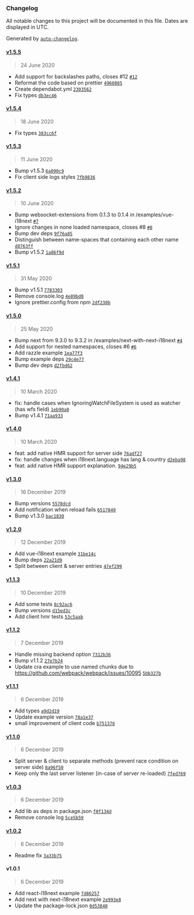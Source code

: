 ### Changelog

All notable changes to this project will be documented in this file. Dates are displayed in UTC.

Generated by [`auto-changelog`](https://github.com/CookPete/auto-changelog).

#### [v1.5.5](https://github.com/felixmosh/i18next-hmr/compare/v1.5.4...v1.5.5)

> 24 June 2020

- Add support for backslashes paths, closes #12 [`#12`](https://github.com/felixmosh/i18next-hmr/issues/12)
- Reformat the code based on prettier [`4960885`](https://github.com/felixmosh/i18next-hmr/commit/4960885161523ef9d21bcd3924e529376d43e821)
- Create dependabot.yml [`2303562`](https://github.com/felixmosh/i18next-hmr/commit/23035627585b21353b5f23d48a792be6e49aab61)
- Fix types [`db3ec46`](https://github.com/felixmosh/i18next-hmr/commit/db3ec468fa9813eaf0b2834fd67c706aeb427d44)

#### [v1.5.4](https://github.com/felixmosh/i18next-hmr/compare/v1.5.3...v1.5.4)

> 18 June 2020

- Fix types [`383cc6f`](https://github.com/felixmosh/i18next-hmr/commit/383cc6fc036580f492fbe4d08c8b91149772f13e)

#### [v1.5.3](https://github.com/felixmosh/i18next-hmr/compare/v1.5.2...v1.5.3)

> 11 June 2020

- Bump v1.5.3 [`6a090c9`](https://github.com/felixmosh/i18next-hmr/commit/6a090c99a43b752e1384980d56d30ed5c10fcb70)
- Fix client side logs styles [`7fb9836`](https://github.com/felixmosh/i18next-hmr/commit/7fb983677a33a71a36670ccc2990efb5a301795c)

#### [v1.5.2](https://github.com/felixmosh/i18next-hmr/compare/v1.5.1...v1.5.2)

> 10 June 2020

- Bump websocket-extensions from 0.1.3 to 0.1.4 in /examples/vue-i18next [`#7`](https://github.com/felixmosh/i18next-hmr/pull/7)
- Ignore changes in none loaded namespace, closes #8 [`#8`](https://github.com/felixmosh/i18next-hmr/issues/8)
- Bump dev deps [`9f76a85`](https://github.com/felixmosh/i18next-hmr/commit/9f76a85665f6f029a0991c5854d5833d5561c71f)
- Distinguish between name-spaces that containing each other name [`d8763ff`](https://github.com/felixmosh/i18next-hmr/commit/d8763ffe7ca2dc392e8cde7e1d61836db9cfd213)
- Bump v1.5.2 [`1a86f9d`](https://github.com/felixmosh/i18next-hmr/commit/1a86f9d6f7c7ebf26e8162a42ea56f34ecc0d85f)

#### [v1.5.1](https://github.com/felixmosh/i18next-hmr/compare/v1.5.0...v1.5.1)

> 31 May 2020

- Bump v1.5.1 [`7783303`](https://github.com/felixmosh/i18next-hmr/commit/778330352f3e7af851feee9e781a074f16e6d711)
- Remove console.log [`4e89bd0`](https://github.com/felixmosh/i18next-hmr/commit/4e89bd0f00b59e34a6e4c23cb0c1067bc5488932)
- Ignore prettier.config from npm [`2df230b`](https://github.com/felixmosh/i18next-hmr/commit/2df230bf08cdc8291d2cab5be1f904513071f649)

#### [v1.5.0](https://github.com/felixmosh/i18next-hmr/compare/v1.4.1...v1.5.0)

> 25 May 2020

- Bump next from 9.3.0 to 9.3.2 in /examples/next-with-next-i18next [`#4`](https://github.com/felixmosh/i18next-hmr/pull/4)
- Add support for nested namespaces, closes #6 [`#6`](https://github.com/felixmosh/i18next-hmr/issues/6)
- Add razzle example [`1ea77f3`](https://github.com/felixmosh/i18next-hmr/commit/1ea77f399cc4ed55a4e769296fa4216f7bcc9fcf)
- Bump example deps [`29c4e77`](https://github.com/felixmosh/i18next-hmr/commit/29c4e779e9655c865f1fd60b4821bd37641aac21)
- Bump dev deps [`d2fbd62`](https://github.com/felixmosh/i18next-hmr/commit/d2fbd62b33b8ca526c6c96ccdd075c910719f8ef)

#### [v1.4.1](https://github.com/felixmosh/i18next-hmr/compare/v1.4.0...v1.4.1)

> 10 March 2020

- fix: handle cases when IgnoringWatchFileSystem is used as watcher (has wfs field) [`1eb90a0`](https://github.com/felixmosh/i18next-hmr/commit/1eb90a04196b4f24783a0f7f64100a2592406672)
- Bump v1.4.1 [`71aa933`](https://github.com/felixmosh/i18next-hmr/commit/71aa933229e74f4272c2b0886a779b51c56b1ef3)

#### [v1.4.0](https://github.com/felixmosh/i18next-hmr/compare/v1.3.0...v1.4.0)

> 10 March 2020

- feat: add native HMR support for server side [`76adf27`](https://github.com/felixmosh/i18next-hmr/commit/76adf2773cfdc535c322eb299588aef9a75051b2)
- fix: handle changes when i18next.language has lang & country [`d2eba98`](https://github.com/felixmosh/i18next-hmr/commit/d2eba982628cae700e9102285bae700985f79d56)
- feat: add native HMR support explanation. [`94e29b5`](https://github.com/felixmosh/i18next-hmr/commit/94e29b56b8b608fd8069f9b07a94d11d657c95dd)

#### [v1.3.0](https://github.com/felixmosh/i18next-hmr/compare/v1.2.0...v1.3.0)

> 16 December 2019

- Bump versions [`5578dcd`](https://github.com/felixmosh/i18next-hmr/commit/5578dcdc3135b2ff8476701602855060ef65313b)
- Add notification when reload fails [`6517849`](https://github.com/felixmosh/i18next-hmr/commit/651784968f3f6f7f87517e6c9e1a708963ea2d89)
- Bump v1.3.0 [`bac1830`](https://github.com/felixmosh/i18next-hmr/commit/bac1830a8dd3a1741261500aaff61f218192d018)

#### [v1.2.0](https://github.com/felixmosh/i18next-hmr/compare/v1.1.3...v1.2.0)

> 12 December 2019

- Add vue-i18next example [`31be14c`](https://github.com/felixmosh/i18next-hmr/commit/31be14c9c7153bb5f375acf139de0717938cd726)
- Bump deps [`22a21d9`](https://github.com/felixmosh/i18next-hmr/commit/22a21d9803b4fc2b77990d16ada63e6f48990ac6)
- Split between client & server entries [`47ef299`](https://github.com/felixmosh/i18next-hmr/commit/47ef299b50a543e4e2103b552e7ba73472aaa690)

#### [v1.1.3](https://github.com/felixmosh/i18next-hmr/compare/v1.1.2...v1.1.3)

> 10 December 2019

- Add some tests [`8c92ac6`](https://github.com/felixmosh/i18next-hmr/commit/8c92ac69f3f8b8ce37a4fc08b79f41c7254d61cd)
- Bump versions [`d15ed3c`](https://github.com/felixmosh/i18next-hmr/commit/d15ed3c1a1b1f62075e6ad3fd5bade18e4835b7b)
- Add client hmr tests [`53c5aab`](https://github.com/felixmosh/i18next-hmr/commit/53c5aab3d43f99dda1971367a078d65cbb552e52)

#### [v1.1.2](https://github.com/felixmosh/i18next-hmr/compare/v1.1.1...v1.1.2)

> 7 December 2019

- Handle missing backend option [`7312b36`](https://github.com/felixmosh/i18next-hmr/commit/7312b36de6fdaaa08549395764a09d66725706b0)
- Bump v1.1.2 [`27e7b24`](https://github.com/felixmosh/i18next-hmr/commit/27e7b248ed0b44f440f2ecd0212263cf9ba16b53)
- Update cra example to use named chunks due to https://github.com/webpack/webpack/issues/10095 [`5bb327b`](https://github.com/felixmosh/i18next-hmr/commit/5bb327b3e1bdc1a8e7a7242b9e9a96a805f66ab7)

#### [v1.1.1](https://github.com/felixmosh/i18next-hmr/compare/v1.1.0...v1.1.1)

> 6 December 2019

- Add types [`a9d2d19`](https://github.com/felixmosh/i18next-hmr/commit/a9d2d198ef34b2774f9bbac2f76f35f820fb8cd6)
- Update example version [`78a1e37`](https://github.com/felixmosh/i18next-hmr/commit/78a1e37765926185d1ae51a88814489d0e01bc08)
- small improvement of client code [`b751376`](https://github.com/felixmosh/i18next-hmr/commit/b75137620d9816c25b730b63bcbbef370af37886)

#### [v1.1.0](https://github.com/felixmosh/i18next-hmr/compare/v1.0.3...v1.1.0)

> 6 December 2019

- Split server & client to separate methods (prevent race condition on server side) [`8a96f50`](https://github.com/felixmosh/i18next-hmr/commit/8a96f507e68d1ad96967237b9cf104d1ad065e9b)
- Keep only the last server listener (in-case of server re-loaded) [`7fed769`](https://github.com/felixmosh/i18next-hmr/commit/7fed7694918a07bf44a6ff0e158a0fc72faf0913)

#### [v1.0.3](https://github.com/felixmosh/i18next-hmr/compare/v1.0.2...v1.0.3)

> 6 December 2019

- Add lib as deps in package.json [`f0f134d`](https://github.com/felixmosh/i18next-hmr/commit/f0f134dc81e30fbf86baf874cc54022f8fcdfca6)
- Remove console log [`5ce5b59`](https://github.com/felixmosh/i18next-hmr/commit/5ce5b5941273f9d02e18ee21424252fc2aa6236f)

#### [v1.0.2](https://github.com/felixmosh/i18next-hmr/compare/v1.0.1...v1.0.2)

> 6 December 2019

- Readme fix [`3a33b75`](https://github.com/felixmosh/i18next-hmr/commit/3a33b75f54c420502437d3781f7bf681d0281b4c)

#### v1.0.1

> 6 December 2019

- Add react-i18next example [`fd86257`](https://github.com/felixmosh/i18next-hmr/commit/fd86257a58419b6f644ddef429b33abccf3520dc)
- Add next with next-i18next example [`2e993e8`](https://github.com/felixmosh/i18next-hmr/commit/2e993e826ae4214f1a670451a12f329efcb597f4)
- Update the package-lock.json [`0d53840`](https://github.com/felixmosh/i18next-hmr/commit/0d538406a19da49ae749c5ca944fe6330ba21216)
